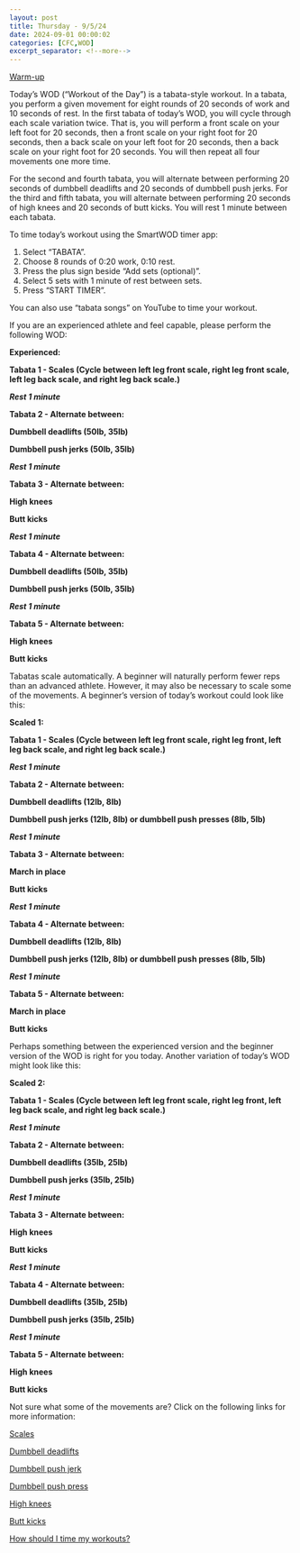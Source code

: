 ```yaml
---
layout: post
title: Thursday - 9/5/24
date: 2024-09-01 00:00:02
categories: [CFC,WOD]
excerpt_separator: <!--more-->
---
```


[Warm-up](https://communityfitnessclub.wixsite.com/website/post/basic-full-body-warm-up)

Today’s WOD (“Workout of the Day”) is a tabata-style workout. In a tabata, you perform a given movement for eight rounds of 20 seconds of work and 10 seconds of rest.  In the first tabata of today’s WOD, you will cycle through each scale variation twice. That is, you will perform a front scale on your left foot for 20 seconds, then a front scale on your right foot for 20 seconds, then a back scale on your left foot for 20 seconds, then a back scale on your right foot for 20 seconds. You will then repeat all four movements one more time. 

For the second and fourth tabata, you will alternate between performing 20 seconds of dumbbell deadlifts and 20 seconds of dumbbell push jerks. For the third and fifth tabata, you will alternate between performing 20 seconds of high knees and 20 seconds of butt kicks. You will rest 1 minute between each tabata.

To time today’s workout using the SmartWOD timer app: 

1. Select “TABATA”. 
2. Choose 8 rounds of 0:20 work, 0:10 rest. 
3. Press the plus sign beside “Add sets (optional)”.
4. Select 5 sets with 1 minute of rest between sets. 
5. Press “START TIMER”.

You can also use “tabata songs” on YouTube to time your workout.

If you are an experienced athlete and feel capable, please perform the following WOD:

**Experienced:**

**Tabata 1 - Scales (Cycle between left leg front scale, right leg front scale, left leg back scale, and right leg back scale.)**

**_Rest 1 minute_**

**Tabata 2 - Alternate between:**

**Dumbbell deadlifts (50lb, 35lb)**

**Dumbbell push jerks (50lb, 35lb)**

**_Rest 1 minute_**

**Tabata 3 - Alternate between:**

**High knees**

**Butt kicks**

**_Rest 1 minute_**

**Tabata 4 - Alternate between:**

**Dumbbell deadlifts (50lb, 35lb)**

**Dumbbell push jerks (50lb, 35lb)**

**_Rest 1 minute_**

**Tabata 5 - Alternate between:**

**High knees**

**Butt kicks**
<!--more-->

Tabatas scale automatically. A beginner will naturally perform fewer reps than an advanced athlete. However, it may also be necessary to scale some of the movements. A beginner’s version of today’s workout could look like this:

**Scaled 1:**

**Tabata 1 - Scales (Cycle between left leg front scale, right leg front, left leg back scale, and right leg back scale.)**

**_Rest 1 minute_**

**Tabata 2 - Alternate between:**

**Dumbbell deadlifts (12lb, 8lb)**

**Dumbbell push jerks (12lb, 8lb) or dumbbell push presses (8lb, 5lb)**

**_Rest 1 minute_**

**Tabata 3 - Alternate between:**

**March in place**

**Butt kicks**

**_Rest 1 minute_**

**Tabata 4 - Alternate between:**

**Dumbbell deadlifts (12lb, 8lb)**

**Dumbbell push jerks (12lb, 8lb) or dumbbell push presses (8lb, 5lb)**

**_Rest 1 minute_**

**Tabata 5 - Alternate between:**

**March in place**

**Butt kicks**

Perhaps something between the experienced version and the beginner version of the WOD is right for you today. Another variation of today’s WOD might look like this:

**Scaled 2:**

**Tabata 1 - Scales (Cycle between left leg front scale, right leg front, left leg back scale, and right leg back scale.)**

**_Rest 1 minute_**

**Tabata 2 - Alternate between:**

**Dumbbell deadlifts (35lb, 25lb)**

**Dumbbell push jerks (35lb, 25lb)**

**_Rest 1 minute_**

**Tabata 3 - Alternate between:**

**High knees**

**Butt kicks**

**_Rest 1 minute_**

**Tabata 4 - Alternate between:**

**Dumbbell deadlifts (35lb, 25lb)**

**Dumbbell push jerks (35lb, 25lb)**

**_Rest 1 minute_**

**Tabata 5 - Alternate between:**

**High knees**

**Butt kicks**

Not sure what some of the movements are? Click on the following links for more information:

[Scales](https://communityfitnessclub.wixsite.com/website/post/scales) 

[Dumbbell deadlifts](https://www.youtube.com/watch?v=JNpUNRPQkAk) 

[Dumbbell push jerk ](https://www.youtube.com/watch?v=rnN3pYswScE)

[Dumbbell push press](https://communityfitnessclub.wixsite.com/website/post/dumbbell-push-press)

[High knees](https://www.youtube.com/watch?v=DfjpR6dzLVg)

[Butt kicks](https://www.youtube.com/watch?v=-dtvAxibgYQ)

[How should I time my workouts?](https://communityfitnessclub.wixsite.com/website/post/how-should-i-time-my-workouts)
